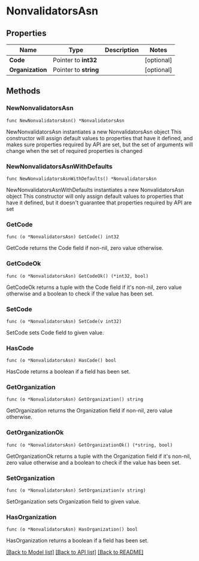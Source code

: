 # NonvalidatorsAsn

## Properties

Name | Type | Description | Notes
------------ | ------------- | ------------- | -------------
**Code** | Pointer to **int32** |  | [optional] 
**Organization** | Pointer to **string** |  | [optional] 

## Methods

### NewNonvalidatorsAsn

`func NewNonvalidatorsAsn() *NonvalidatorsAsn`

NewNonvalidatorsAsn instantiates a new NonvalidatorsAsn object
This constructor will assign default values to properties that have it defined,
and makes sure properties required by API are set, but the set of arguments
will change when the set of required properties is changed

### NewNonvalidatorsAsnWithDefaults

`func NewNonvalidatorsAsnWithDefaults() *NonvalidatorsAsn`

NewNonvalidatorsAsnWithDefaults instantiates a new NonvalidatorsAsn object
This constructor will only assign default values to properties that have it defined,
but it doesn't guarantee that properties required by API are set

### GetCode

`func (o *NonvalidatorsAsn) GetCode() int32`

GetCode returns the Code field if non-nil, zero value otherwise.

### GetCodeOk

`func (o *NonvalidatorsAsn) GetCodeOk() (*int32, bool)`

GetCodeOk returns a tuple with the Code field if it's non-nil, zero value otherwise
and a boolean to check if the value has been set.

### SetCode

`func (o *NonvalidatorsAsn) SetCode(v int32)`

SetCode sets Code field to given value.

### HasCode

`func (o *NonvalidatorsAsn) HasCode() bool`

HasCode returns a boolean if a field has been set.

### GetOrganization

`func (o *NonvalidatorsAsn) GetOrganization() string`

GetOrganization returns the Organization field if non-nil, zero value otherwise.

### GetOrganizationOk

`func (o *NonvalidatorsAsn) GetOrganizationOk() (*string, bool)`

GetOrganizationOk returns a tuple with the Organization field if it's non-nil, zero value otherwise
and a boolean to check if the value has been set.

### SetOrganization

`func (o *NonvalidatorsAsn) SetOrganization(v string)`

SetOrganization sets Organization field to given value.

### HasOrganization

`func (o *NonvalidatorsAsn) HasOrganization() bool`

HasOrganization returns a boolean if a field has been set.


[[Back to Model list]](../README.md#documentation-for-models) [[Back to API list]](../README.md#documentation-for-api-endpoints) [[Back to README]](../README.md)


